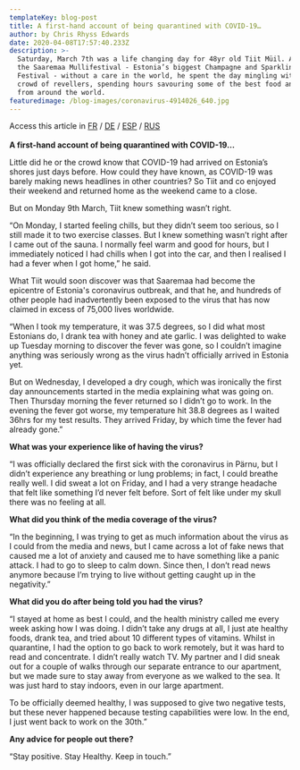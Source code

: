 ```yaml
---
templateKey: blog-post
title: A first-hand account of being quarantined with COVID-19…
author: by Chris Rhyss Edwards
date: 2020-04-08T17:57:40.233Z
description: >-
  Saturday, March 7th was a life changing day for 48yr old Tiit Müil. Attending
  the Saaremaa Mullifestival - Estonia’s biggest Champagne and Sparkling Wine
  Festival - without a care in the world, he spent the day mingling with the
  crowd of revellers, spending hours savouring some of the best food and wine
  from around the world.
featuredimage: /blog-images/coronavirus-4914026_640.jpg
---
```

Access this article in [FR](https://docs.google.com/document/d/1FCj_9E8LRCgqLaKBa-JLiUnmgUmXYVeozRVVw-HWF6k/edit) / [DE](https://docs.google.com/document/d/1aJEHVYF2zAawAIv22RMYnZN4PfGdGcsW8Ut80MM3Ufg/edit) / [ESP](https://docs.google.com/document/d/1HbU3ZZJ6SJOZulrd9OxHptbVJc5TVgMAnyP03pz9xdo/edit) / [RUS](https://drive.google.com/drive/folders/1Fvi2LM0z_MwyGG2G2kConAPDTKE8vXLP)\
\
**A first-hand account of being quarantined with COVID-19…**

Little did he or the crowd know that COVID-19 had arrived on Estonia’s shores just days before. How could they have known, as COVID-19 was barely making news headlines in other countries? So Tiit and co enjoyed their weekend and returned home as the weekend came to a close.

But on Monday 9th March, Tiit knew something wasn’t right.

“On Monday, I started feeling chills, but they didn’t seem too serious, so I still made it to two exercise classes. But I knew something wasn’t right after I came out of the sauna. I normally feel warm and good for hours, but I immediately noticed I had chills when I got into the car, and then I realised I had a fever when I got home,” he said.

What Tiit would soon discover was that Saaremaa had become the epicentre of Estonia's coronavirus outbreak, and that he, and hundreds of other people had inadvertently been exposed to the virus that has now claimed in excess of 75,000 lives worldwide.

“When I took my temperature, it was 37.5 degrees, so I did what most Estonians do, I drank tea with honey and ate garlic. I was delighted to wake up Tuesday morning to discover the fever was gone, so I couldn’t imagine anything was seriously wrong as the virus hadn’t officially arrived in Estonia yet.

But on Wednesday, I developed a dry cough, which was ironically the first day announcements started in the media explaining what was going on. Then Thursday morning the fever returned so I didn’t go to work. In the evening the fever got worse, my temperature hit 38.8 degrees as I waited 36hrs for my test results. They arrived Friday, by which time the fever had already gone.”

**What was your experience like of having the virus?**

“I was officially declared the first sick with the coronavirus in Pärnu, but I didn’t experience any breathing or lung problems; in fact, I could breathe really well. I did sweat a lot on Friday, and I had a very strange headache that felt like something I’d never felt before. Sort of felt like under my skull there was no feeling at all.

**What did you think of the media coverage of the virus?**

“In the beginning, I was trying to get as much information about the virus as I could from the media and news, but I came across a lot of fake news that caused me a lot of anxiety and caused me to have something like a panic attack. I had to go to sleep to calm down. Since then, I don’t read news anymore because I’m trying to live without getting caught up in the negativity.”

**What did you do after being told you had the virus?**

“I stayed at home as best I could, and the health ministry called me every week asking how I was doing. I didn’t take any drugs at all, I just ate healthy foods, drank tea, and tried about 10 different types of vitamins. Whilst in quarantine, I had the option to go back to work remotely, but it was hard to read and concentrate. I didn’t really watch TV. My partner and I did sneak out for a couple of walks through our separate entrance to our apartment, but we made sure to stay away from everyone as we walked to the sea. It was just hard to stay indoors, even in our large apartment.

To be officially deemed healthy, I was supposed to give two negative tests, but these never happened because testing capabilities were low. In the end, I just went back to work on the 30th.”

**Any advice for people out there?**

“Stay positive. Stay Healthy. Keep in touch.”

<!--EndFragment-->